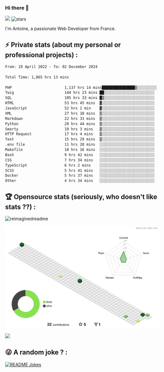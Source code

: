 ### Hi there 👋

![](https://komarev.com/ghpvc/?username=niotna)
<img src="https://img.shields.io/github/stars/niotna?label=Stars" alt="stars">

I'm Antoine, a passionate Web Developer from France.

## :zap: Private stats (about my personal or professional projects) : 

<!--START_SECTION:waka-->

```txt
From: 19 April 2022 - To: 02 December 2024

Total Time: 1,865 hrs 13 mins

PHP                        1,137 hrs 14 mins███████████████▒░░░░░░░░░   60.97 %
Twig                       144 hrs 23 mins ██░░░░░░░░░░░░░░░░░░░░░░░   07.74 %
SQL                        105 hrs 33 mins █▒░░░░░░░░░░░░░░░░░░░░░░░   05.66 %
HTML                       53 hrs 45 mins  ▓░░░░░░░░░░░░░░░░░░░░░░░░   02.88 %
JavaScript                 52 hrs 1 min    ▓░░░░░░░░░░░░░░░░░░░░░░░░   02.79 %
XML                        27 hrs 10 mins  ▒░░░░░░░░░░░░░░░░░░░░░░░░   01.46 %
Markdown                   22 hrs 33 mins  ▒░░░░░░░░░░░░░░░░░░░░░░░░   01.21 %
Python                     20 hrs 44 mins  ▒░░░░░░░░░░░░░░░░░░░░░░░░   01.11 %
Smarty                     19 hrs 3 mins   ▒░░░░░░░░░░░░░░░░░░░░░░░░   01.02 %
HTTP Request               17 hrs 4 mins   ▒░░░░░░░░░░░░░░░░░░░░░░░░   00.92 %
Text                       15 hrs 29 mins  ▒░░░░░░░░░░░░░░░░░░░░░░░░   00.83 %
.env file                  11 hrs 28 mins  ░░░░░░░░░░░░░░░░░░░░░░░░░   00.61 %
Makefile                   10 hrs 16 mins  ░░░░░░░░░░░░░░░░░░░░░░░░░   00.55 %
Bash                       9 hrs 42 mins   ░░░░░░░░░░░░░░░░░░░░░░░░░   00.52 %
CSS                        7 hrs 34 mins   ░░░░░░░░░░░░░░░░░░░░░░░░░   00.41 %
TypeScript                 6 hrs 2 mins    ░░░░░░░░░░░░░░░░░░░░░░░░░   00.32 %
SCSS                       5 hrs 41 mins   ░░░░░░░░░░░░░░░░░░░░░░░░░   00.31 %
Docker                     5 hrs 37 mins   ░░░░░░░░░░░░░░░░░░░░░░░░░   00.30 %
Other                      4 hrs 34 mins   ░░░░░░░░░░░░░░░░░░░░░░░░░   00.25 %
```

<!--END_SECTION:waka-->

## :trophy: Opensource stats (seriously, who doesn't like stats ??) : 

<!---
[![Top Langs](https://github-readme-stats.vercel.app/api/top-langs/?username=niotna)](https://github.com/anuraghazra/github-readme-stats) 
-->
<img src="https://myreadme.vercel.app/api/embed/niotna?panels=userstatistics,toprepositories,toplanguages,commitgraph" alt="reimaginedreadme" />

![](./profile-3d-contrib/profile-green-animate.svg)

<img src="https://github-profile-trophy.vercel.app/?username=niotna&theme=juicyfresh&no-bg=true" />

## :stuck_out_tongue_winking_eye: A random joke ? : 

<a href="https://readme-jokes.vercel.app"><img align="center" src="https://readme-jokes.vercel.app/api" alt="README Jokes"></a>
